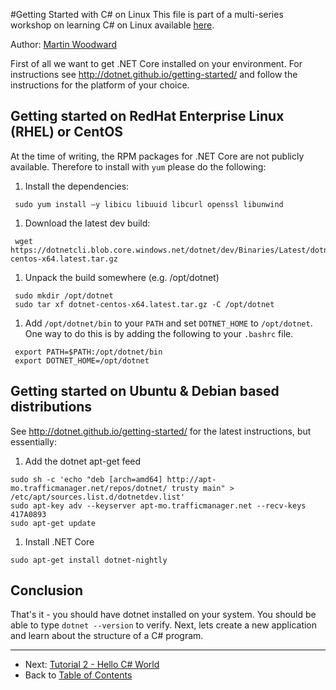 #Getting Started with C# on Linux
This file is part of a multi-series workshop on learning C# on Linux available [here](../README.md).

Author: [Martin Woodward](https://github.com/MartinWoodward)

First of all we want to get .NET Core installed on your environment.
For instructions see http://dotnet.github.io/getting-started/ and follow the instructions for
the platform of your choice.

## Getting started on RedHat Enterprise Linux (RHEL) or CentOS

At the time of writing, the RPM packages for .NET Core are not publicly available. Therefore to install
with ```yum``` please do the following:

 1. Install the dependencies:
``` 
 sudo yum install –y libicu libuuid libcurl openssl libunwind
```
 1. Download the latest dev build:
```
 wget https://dotnetcli.blob.core.windows.net/dotnet/dev/Binaries/Latest/dotnet-centos-x64.latest.tar.gz
```
 1. Unpack the build somewhere (e.g. /opt/dotnet)
```
 sudo mkdir /opt/dotnet
 sudo tar xf dotnet-centos-x64.latest.tar.gz -C /opt/dotnet
``` 
 1. Add `/opt/dotnet/bin` to your `PATH` and set `DOTNET_HOME` to `/opt/dotnet`. One way
    to do this is by adding the following to your `.bashrc` file.
```
 export PATH=$PATH:/opt/dotnet/bin
 export DOTNET_HOME=/opt/dotnet
```

## Getting started on Ubuntu & Debian based distributions

See http://dotnet.github.io/getting-started/ for the latest instructions, but essentially:

 1. Add the dotnet apt-get feed
```
sudo sh -c 'echo "deb [arch=amd64] http://apt-mo.trafficmanager.net/repos/dotnet/ trusty main" > /etc/apt/sources.list.d/dotnetdev.list'
sudo apt-key adv --keyserver apt-mo.trafficmanager.net --recv-keys 417A0893
sudo apt-get update
```
 1. Install .NET Core
```
sudo apt-get install dotnet-nightly
```

## Conclusion
That's it - you should have dotnet installed on your system. You should be able to 
type `dotnet --version` to verify. Next, lets create a new application 
and learn about the structure of a C# program.

---
 - Next: [Tutorial 2 - Hello C# World](../002-Hello-CSharp/)
 - Back to [Table of Contents](../README.md)
